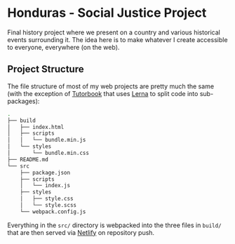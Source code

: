 # Honduras - Social Justice Project

Final history project where we present on a country and various historical
events surrounding it. The idea here is to make whatever I create accessible to
everyone, everywhere (on the web).

## Project Structure

The file structure of most of my web projects are pretty much the same (with the
exception of [Tutorbook](https://github.com/nicholaschiang/tutorbook) that uses
[Lerna](https://github.com/lerna/lerna) to split code into sub-packages):

```bash
.
├── build
│   ├── index.html
│   ├── scripts
│   │   └── bundle.min.js
│   └── styles
│       └── bundle.min.css
├── README.md
└── src
    ├── package.json
    ├── scripts
    │   └── index.js
    ├── styles
    │   ├── style.css
    │   └── style.scss
    └── webpack.config.js
```

Everything in the `src/` directory is webpacked into the three files in `build/`
that are then served via [Netlify](https://netlify.com) on repository push.
